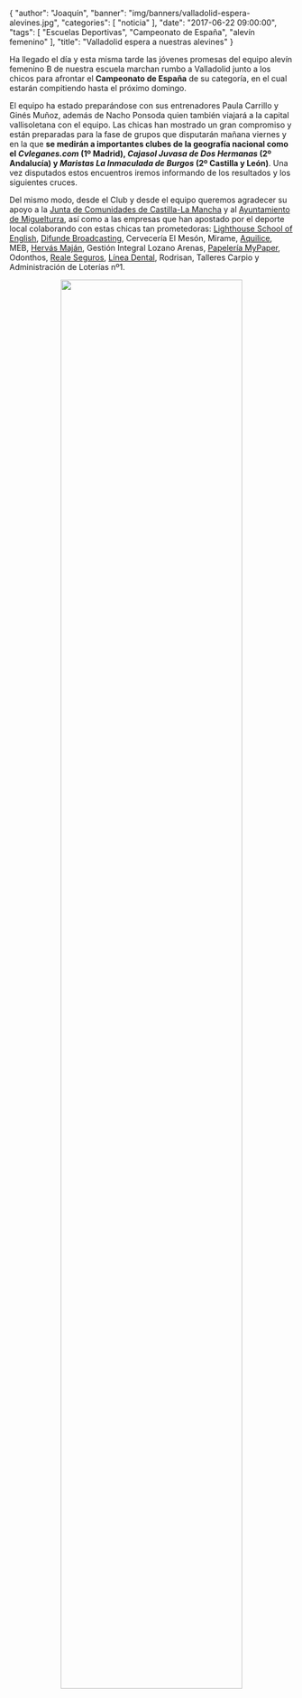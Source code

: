 {
  "author": "Joaquín",
  "banner": "img/banners/valladolid-espera-alevines.jpg",
  "categories": [
    "noticia"
  ],
  "date": "2017-06-22 09:00:00",
  "tags": [
    "Escuelas Deportivas",
    "Campeonato de España",
	"alevín femenino"
  ],
  "title": "Valladolid espera a nuestras alevines"
}

Ha llegado el día y esta misma tarde las jóvenes promesas del equipo
alevín femenino B de nuestra escuela marchan rumbo a Valladolid junto
a los chicos para afrontar el **Campeonato de España** de su
categoría, en el cual estarán compitiendo hasta el próximo domingo.

El equipo ha estado preparándose con sus entrenadores Paula Carrillo y
Ginés Muñoz, además de Nacho Ponsoda quien también viajará a la
capital vallisoletana con el equipo. Las chicas han mostrado un gran
compromiso y están preparadas para la fase de grupos que disputarán
mañana viernes y en la que **se medirán a importantes clubes de la
geografía nacional como el _Cvleganes.com_ (1º Madrid), _Cajasol
Juvasa de Dos Hermanas_ (2º Andalucía) y _Maristas La Inmaculada de
Burgos_ (2º Castilla y León)**. Una vez disputados estos encuentros
iremos informando de los resultados y los siguientes cruces.

Del mismo modo, desde el Club y desde el equipo queremos agradecer su
apoyo a la [Junta de Comunidades de Castilla-La Mancha][junta] y
al [Ayuntamiento de Miguelturra][cmd], así como a las empresas que han
apostado por el deporte local colaborando con estas chicas tan
prometedoras:
[Lighthouse School of English][lighthouse],
[Difunde Broadcasting][difunde], Cervecería El Mesón,
Mirame, [Aquilice][aquilice], MEB, [Hervás Maján][hervas], Gestión
Integral Lozano Arenas, [Papelería MyPaper][mypaper],
Odonthos, [Reale Seguros][reale], [Línea Dental][lineadental], Rodrisan, Talleres
Carpio y Administración de Loterías nº1.

[lighthouse]: http://www.lighthouse-soe.com
[difunde]: http://www.difunde.es/
[aquilice]: http://www.bodegasaquilice.com/
[junta]: https://www.jccm.es/
[cmd]: http://www.miguelturra.es/miguelturra/deportes
[hervas]: http://hervasmajan.es/
[mypaper]: https://www.facebook.com/MyPaperMiguelturra/
[reale]: https://www.reale.es
[lineadental]: http://lineadental.es/


<center> <a target="_new"
href="http://www.advmiguelturra.org/img/banners/valladolid-espera-alevines.jpg">
<img width="80%" align="center"
src="http://www.advmiguelturra.org/img/banners/valladolid-espera-alevines.jpg"/>
</a> </center>
